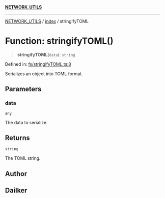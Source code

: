 [**NETWORK_UTILS**](../../README.md)

***

[NETWORK_UTILS](../../README.md) / [index](../README.md) / stringifyTOML

# Function: stringifyTOML()

> **stringifyTOML**(`data`): `string`

Defined in: [fs/stringifyTOML.ts:8](https://github.com/dailker/everyutil-js/blob/7799f3f003cb23f425be3f1c83c38483e2648188/src/fs/stringifyTOML.ts#L8)

Serializes an object into TOML format.

## Parameters

### data

`any`

The data to serialize.

## Returns

`string`

The TOML string.

## Author

## Dailker
